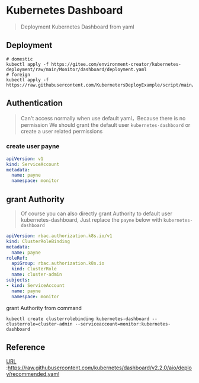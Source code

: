 # Kubernetes Dashboard
> Deployment Kubernetes Dashboard from yaml

## Deployment 

```shell
# domestic
kubectl apply -f https://gitee.com/environment-creator/kubernetes-deployment/raw/main/Monitor/dashboard/deployment.yaml
# foreign
kubectl apply -f https://raw.githubusercontent.com/KubernetersDeployExample/script/main/Monitor/dashboard/deployment.yaml
```

## Authentication
> Can't access normally when use default yaml，Because there is no permission
> We should grant the default user `kubernetes-dashboard` or create a user related permissions


### create user payne

```yaml
apiVersion: v1
kind: ServiceAccount
metadata:
  name: payne
  namespace: monitor
```

## grant Authority
> Of course you can also directly grant Authority to default user kubernetes-dashboard, 
> Just replace the `payne` below with `kubernetes-dashboard` 

```yaml
apiVersion: rbac.authorization.k8s.io/v1
kind: ClusterRoleBinding
metadata:
  name: payne
roleRef:
  apiGroup: rbac.authorization.k8s.io
  kind: ClusterRole
  name: cluster-admin
subjects:
- kind: ServiceAccount
  name: payne
  namespace: monitor
```

grant Authority from command 
```shell
kubectl create clusterrolebinding kubernetes-dashboard --clusterrole=cluster-admin --serviceaccount=monitor:kubernetes-dashboard
```



## Reference
[URL](https://raw.githubusercontent.com/kubernetes/dashboard/v2.2.0/aio/deploy/recommended.yaml) :https://raw.githubusercontent.com/kubernetes/dashboard/v2.2.0/aio/deploy/recommended.yaml

